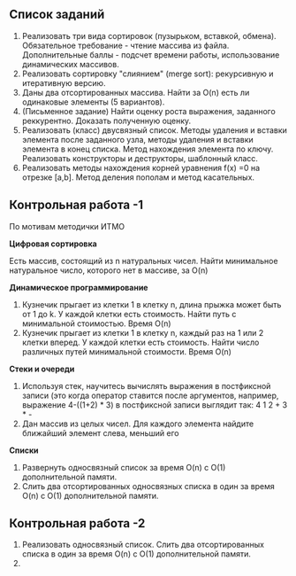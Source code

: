## Список заданий
1. Реализовать три вида сортировок (пузырьком, вставкой, обмена). Обязательное требование - чтение массива из файла.  Дополнительные баллы - подсчет времени работы, использование динамических массивов. 
2. Реализовать сортировку "слиянием" (merge sort): рекурсивную и итеративную версию.
3. Даны два отсортированных массива. Найти за O(n) есть ли одинаковые элементы (5 вариантов).
4. (Письменное задание) Найти оценку роста выражения, заданного реккурентно. Доказать полученную оценку.
5. Реализовать (класс) двусвязный список. Методы удаления и вставки элемента после заданного узла, методы удаления и вставки элемента в конец списка. Метод нахождения элемента по ключу. Реализовать конструкторы и деструкторы, шаблонный класс. 
6. Реализовать методы нахождения корней уравнения f(x) =0 на отрезке [a,b]. Метод деления пополам и метод касательных. 



## Контрольная работа -1  

По мотивам методички ИТМО 

**Цифровая сортировка**

Есть массив, состоящий из n натуральных чисел. Найти минимальное натуральное число, которого нет в массиве, за O(n)

**Динамическое программирование**

1. Кузнечик прыгает из клетки 1 в клетку n, длина прыжка может быть от 1 до k. У каждой клетки есть стоимость. Найти путь с минимальной стоимостью. Время O(n)
2. Кузнечик прыгает из клетки 1 в клетку n, каждый раз на 1 или 2 клетки вперед. У каждой клетки есть стоимость. Найти число различных путей минимальной стоимости. Время O(n)

**Стеки и очереди**

1. Используя стек, научитесь вычислять выражения в постфиксной записи (это когда оператор ставится после аргументов, например, выражение 4-((1+2) * 3) в постфиксной записи выглядит так: 4 1 2 + 3 * -
2.  Дан массив из целых чисел. Для каждого элемента найдите ближайший элемент слева, меньший его

**Списки**

1. Развернуть односвязный список за время O(n) с O(1) дополнительной памяти. 
2. Слить два отсортированных односвязных списка в один за время O(n) с O(1) дополнительной памяти.

## Контрольная работа -2

1. Реализовать односвязный список. Слить два отсортированных  списка в один за время O(n) с O(1) дополнительной памяти. 
2. 
